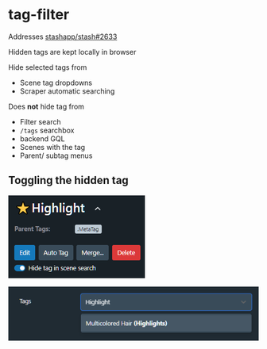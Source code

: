 # tag-filter
Addresses [stashapp/stash#2633](https://github.com/stashapp/stash/issues/2633)

Hidden tags are kept locally in browser

Hide selected tags from
  - Scene tag dropdowns
  - Scraper automatic searching

Does **not** hide tag from
  - Filter search
  - `/tags` searchbox
  - backend GQL
  - Scenes with the tag
  - Parent/ subtag menus

## Toggling the hidden tag
![toggling the hidden tag](../../docs/tag-filter-toggle.png)

![demo of hidden tag](../../docs/tag-filter-demo.png)